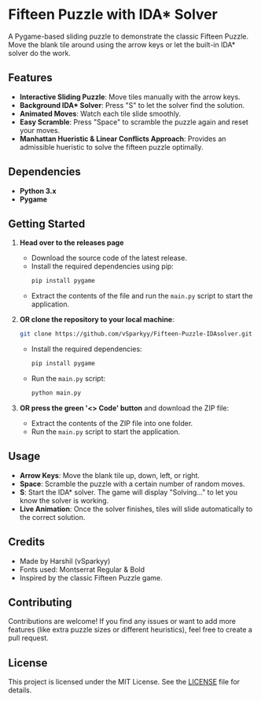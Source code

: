 
# Fifteen Puzzle with IDA* Solver
A Pygame-based sliding puzzle to demonstrate the classic Fifteen Puzzle. Move the blank tile around using the arrow keys or let the built-in IDA* solver do the work.

## Features

- **Interactive Sliding Puzzle**: Move tiles manually with the arrow keys.
- **Background IDA\* Solver**: Press "S" to let the solver find the solution.  
- **Animated Moves**: Watch each tile slide smoothly.
- **Easy Scramble**: Press "Space" to scramble the puzzle again and reset your moves.
- **Manhattan Hueristic & Linear Conflicts Approach**: Provides an admissible hueristic to solve the fifteen puzzle optimally.

## Dependencies

- **Python 3.x**
- **Pygame**

## Getting Started

1. **Head over to the releases page**  
   - Download the source code of the latest release.  
   - Install the required dependencies using pip:
     ```bash
     pip install pygame
     ```
   - Extract the contents of the file and run the `main.py` script to start the application.

2. **OR clone the repository to your local machine**:
   ```bash
   git clone https://github.com/vSparkyy/Fifteen-Puzzle-IDAsolver.git
   ```
   - Install the required dependencies:
     ```bash
     pip install pygame
     ```
   - Run the `main.py` script:
     ```bash
     python main.py
     ```

3. **OR press the green '<> Code' button** and download the ZIP file:
   - Extract the contents of the ZIP file into one folder.
   - Run the `main.py` script to start the application.

## Usage

- **Arrow Keys**: Move the blank tile up, down, left, or right.
- **Space**: Scramble the puzzle with a certain number of random moves.
- **S**: Start the IDA* solver. The game will display "Solving..." to let you know the solver is working.
- **Live Animation**: Once the solver finishes, tiles will slide automatically to the correct solution.

## Credits

- Made by Harshil (vSparkyy)
- Fonts used: Montserrat Regular & Bold
- Inspired by the classic Fifteen Puzzle game.

## Contributing

Contributions are welcome! If you find any issues or want to add more features (like extra puzzle sizes or different heuristics), feel free to create a pull request.

## License

This project is licensed under the MIT License. See the [LICENSE](LICENSE) file for details.
